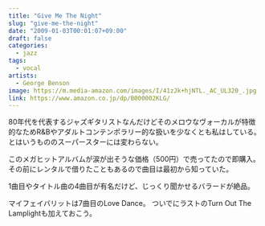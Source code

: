 ```yaml
---
title: "Give Me The Night"
slug: "give-me-the-night"
date: "2009-01-03T00:01:07+09:00"
draft: false
categories:
  - jazz
tags: 
  - vocal
artists:
  - George Benson
image: https://m.media-amazon.com/images/I/41zJk+hjNTL._AC_UL320_.jpg
link: https://www.amazon.co.jp/dp/B000002KLG/
---
```

80年代を代表するジャズギタリストなんだけどそのメロウなヴォーカルが特徴的なためR&Bやアダルトコンテンポラリー的な扱いを少なくとも私はしている。
とはいうもののスーパースターには変わらない。 
<!--more-->
このメガヒットアルバムが涙が出そうな価格（500円）で売ってたので即購入。
その前にレンタルで借りたこともあるので曲目は最初から知っていた。 

1曲目やタイトル曲の4曲目が有名だけど、じっくり聞かせるバラードが絶品。

マイフェイバリットは7曲目のLove Dance。
ついでにラストのTurn Out The Lamplightも加えておこう。
